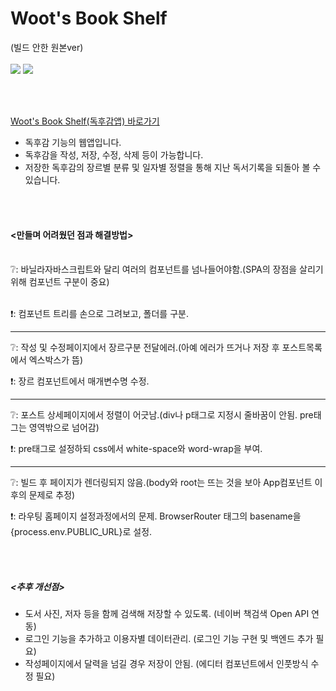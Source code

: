 # Woot's Book Shelf
(빌드 안한 원본ver)<br/><br/>
<img src="https://img.shields.io/badge/React-61DAFB?style=flat&logo=React&logoColor=white"/> <img src="https://img.shields.io/badge/JavaScript-F7DF1E?style=flat&logo=JavaScript&logoColor=white"/>

<br/><br/>

[Woot's Book Shelf(독후감앱) 바로가기](https://woot9009.github.io/bookshelf/)

- 독후감 기능의 웹앱입니다.
- 독후감을 작성, 저장, 수정, 삭제 등이 가능합니다.
- 저장한 독후감의 장르별 분류 및 일자별 정렬을 통해 지난 독서기록을 되돌아 볼 수 있습니다.

<br/><br/>

#### <만들며 어려웠던 점과 해결방법>
<br/>
❔: 바닐라자바스크립트와 달리 여러의 컴포넌트를 넘나들어야함.(SPA의 장점을 살리기 위해 컴포넌트 구분이 중요)
<br/><br/>

❗: 컴포넌트 트리를 손으로 그려보고, 폴더를 구분.
___

❔: 작성 및 수정페이지에서 장르구분 전달에러.(아예 에러가 뜨거나 저장 후 포스트목록에서 엑스박스가 뜸)

❗: 장르 컴포넌트에서 매개변수명 수정.

___

❔: 포스트 상세페이지에서 정렬이 어긋남.(div나 p태그로 지정시 줄바꿈이 안됨. pre태그는 영역밖으로 넘어감)

❗: pre태그로 설정하되 css에서 white-space와 word-wrap을 부여.

___

❔: 빌드 후 페이지가 렌더링되지 않음.(body와 root는 뜨는 것을 보아 App컴포넌트 이후의 문제로 추정)

❗: 라우팅 홈페이지 설정과정에서의 문제. BrowserRouter 태그의 basename을 {process.env.PUBLIC_URL}로 설정.

<br/><br/>

##### <추후 개선점>
- 도서 사진, 저자 등을 함께 검색해 저장할 수 있도록. (네이버 책검색 Open API 연동)
- 로그인 기능을 추가하고 이용자별 데이터관리. (로그인 기능 구현 및 백엔드 추가 필요)
- 작성페이지에서 달력을 넘길 경우 저장이 안됨. (에디터 컴포넌트에서 인풋방식 수정 필요)
